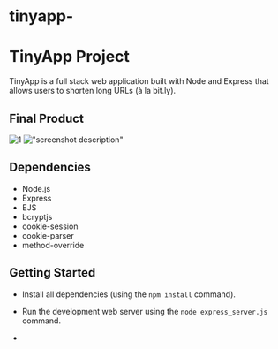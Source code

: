 # tinyapp-
# TinyApp Project

TinyApp is a full stack web application built with Node and Express that allows users to shorten long URLs (à la bit.ly).

## Final Product

![1](https://github.com/RonyDanielReyes/tinyapp-/assets/125438054/f7cda86d-aff0-4aa3-bea2-846ba15482f4)
!["screenshot description"](#)

## Dependencies

- Node.js
- Express
- EJS
- bcryptjs
- cookie-session
- cookie-parser
- method-override

## Getting Started

- Install all dependencies (using the `npm install` command).
- Run the development web server using the `node express_server.js` command.

- 
